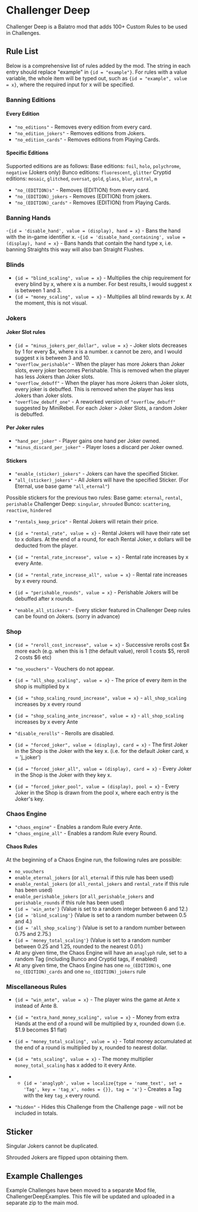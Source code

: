 # Challenger Deep

Challenger Deep is a Balatro mod that adds 100+ Custom Rules to be used in Challenges.

## Rule List

Below is a comprehensive list of rules added by the mod. The string in each entry should replace "example" in `{id = "example"}`.
For rules with a value variable, the whole item will be typed out, such as `{id = "example", value = x}`, where the required input for x will be specified.

### Banning Editions

#### Every Edition

- `"no_editions"` - Removes every edition from every card.
- `"no_edition_jokers"` - Removes editions from Jokers.
- `"no_edition_cards"` - Removes editions from Playing Cards.

#### Specific Editions

Supported editions are as follows:
Base editions: `foil`, `holo`, `polychrome`, `negative` (Jokers only)
Bunco editions: `fluorescent`, `glitter`
Cryptid editions: `mosaic`, `glitched`, `oversat`, `gold`, `glass`, `blur`, `astral`, `m`

- `"no_(EDITION)s"` - Removes (EDITION) from every card.
- `"no_(EDITION)_jokers` - Removes (EDITION) from jokers.
- `"no_(EDITION)_cards"` - Removes (EDITION) from Playing Cards.

### Banning Hands

-`{id = 'disable_hand', value = (display), hand = x}` - Bans the hand with the in-game identifier x.
-`{id = 'disable_hand_containing', value = (display), hand = x}` - Bans hands that contain the hand type x, i.e. banning Straights this way will also ban Straight Flushes.

### Blinds

- `{id = "blind_scaling", value = x}` - Multiplies the chip requirement for every blind by x, where x is a number. For best results, I would suggest x is between 1 and 3.
- `{id = "money_scaling", value = x}` - Multiplies all blind rewards by x. At the moment, this is not visual.

### Jokers

#### Joker Slot rules

- `{id = "minus_jokers_per_dollar", value = x}` - Joker slots decreases by 1 for every $x, where x is a number. x cannot be zero, and I would suggest x is between 3 and 10.
- `"overflow_perishable"` - When the player has more Jokers than Joker slots, every joker becomes Perishable. This is removed when the player has less Jokers than Joker slots.
- `"overflow_debuff"` - When the player has more Jokers than Joker slots, every joker is debuffed. This is removed when the player has less Jokers than Joker slots.
- `"overflow_debuff_one"` - A reworked version of `"overflow_debuff"` suggested by MiniRebel. For each Joker > Joker Slots, a random Joker is debuffed.

#### Per Joker rules

- `"hand_per_joker"` - Player gains one hand per Joker owned.
- `"minus_discard_per_joker"` - Player loses a discard per Joker owned.

#### Stickers

- `"enable_(sticker)_jokers"` - Jokers can have the specified Sticker.
- `"all_(sticker)_jokers"` - All Jokers will have the specified Sticker. (For Eternal, use base game `"all_eternal"`)

Possible stickers for the previous two rules:
Base game: `eternal`, `rental`, `perishable`
Challenger Deep: `singular`, `shrouded`
Bunco: `scattering`, `reactive`, `hindered`
  
- `"rentals_keep_price"` - Rental Jokers will retain their price.
- `{id = "rental_rate", value = x}` - Rental Jokers will have their rate set to x dollars. At the end of a round, for each Rental Joker, x dollars will be deducted from the player.
- `{id = "rental_rate_increase", value = x}` - Rental rate increases by x every Ante.
- `{id = "rental_rate_increase_all", value = x}` - Rental rate increases by x every round.
- `{id = "perishable_rounds", value = x}` - Perishable Jokers will be debuffed after x rounds.

- `"enable_all_stickers"` - Every sticker featured in Challenger Deep rules can be found on Jokers. (sorry in advance)
### Shop

- `{id = "reroll_cost_increase", value = x}` - Successive rerolls cost $x more each (e.g. when this is 1 (the default value), reroll 1 costs $5, reroll 2 costs $6 etc)
- `"no_vouchers"` - Vouchers do not appear.

- `{id = "all_shop_scaling", value = x}` - The price of every item in the shop is multiplied by x
- `{id = "shop_scaling_round_increase", value = x}` - `all_shop_scaling` increases by x every round
- `{id = "shop_scaling_ante_increase", value = x}` - `all_shop_scaling` increases by x every Ante

- `"disable_rerolls"` - Rerolls are disabled.

- `{id = "forced_joker", value = (display), card = x}` - The first Joker in the Shop is the Joker with the key x. (i.e. for the default Joker card, x = 'j_joker')
- `{id = "forced_joker_all", value = (display), card = x}` - Every Joker in the Shop is the Joker with they key x.
- `{id = "forced_joker_pool", value = (display), pool = x}` - Every Joker in the Shop is drawn from the pool x, where each entry is the Joker's key.

### Chaos Engine

- `"chaos_engine"` - Enables a random Rule every Ante.
- `"chaos_engine_all"` - Enables a random Rule every Round.

#### Chaos Rules
At the beginning of a Chaos Engine run, the following rules are possible:

- `no_vouchers`
- `enable_eternal_jokers` (or `all_eternal` if this rule has been used)
- `enable_rental_jokers` (or `all_rental_jokers` and `rental_rate` if this rule has been used)
- `enable_perishable_jokers` (or `all_perishable_jokers` and `perishable_rounds` if this rule has been used)
- `{id = 'win_ante'}` (Value is set to a random integer between 6 and 12.)
- `{id = 'blind_scaling'}` (Value is set to a random number between 0.5 and 4.)
- `{id = 'all_shop_scaling'}` (Value is set to a random number between 0.75 and 2.75.)
- `{id = 'money_total_scaling'}` (Value is set to a random number between 0.25 and 1.25, rounded to the nearest 0.01.)
- At any given time, the Chaos Engine will have an `anaglyph` rule, set to a random Tag (including Bunco and Cryptid tags, if enabled)
- At any given time, the Chaos Engine has one `no_(EDITION)s`, one `no_(EDITION)_cards` and one `no_(EDITION)_jokers` rule

### Miscellaneous Rules

- `{id = "win_ante", value = x}` - The player wins the game at Ante x instead of Ante 8.
- `{id = "extra_hand_money_scaling", value = x}` - Money from extra Hands at the end of a round will be multiplied by x, rounded down (i.e. $1.9 becomes $1 flat)

- `{id = "money_total_scaling", value = x}` - Total money accumulated at the end of a round is multiplied by x, rounded to nearest dollar.
- `{id = "mts_scaling", value = x}` - The money multiplier `money_total_scaling` has x added to it every Ante.

- - `{id = 'anaglyph', value = localize{type = 'name_text', set = 'Tag', key = 'tag_x', nodes = {}}, tag = 'x'}` - Creates a Tag with the key `tag_x` every round.

- `"hidden"` - Hides this Challenge from the Challenge page - will not be included in totals.

## Sticker

Singular Jokers cannot be duplicated.

Shrouded Jokers are flipped upon obtaining them.

## Example Challenges

Example Challenges have been moved to a separate Mod file, ChallengerDeepExamples.
This file will be updated and uploaded in a separate zip to the main mod.
